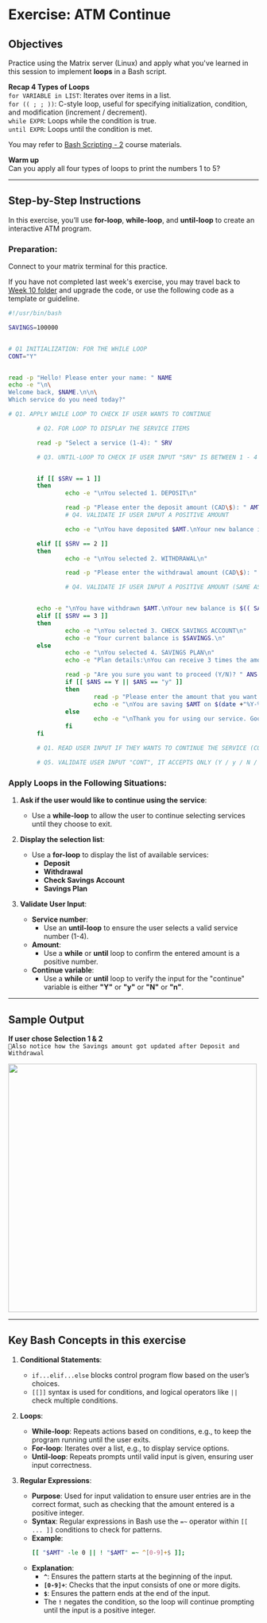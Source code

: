 # Exercise: ATM Continue

## Objectives
Practice using the Matrix server (Linux) and apply what you've learned in this session to implement **loops** in a Bash script.  

**Recap 4 Types of Loops**  
```for VARIABLE in LIST```: Iterates over items in a list.  
```for (( ; ; ))```: C-style loop, useful for specifying initialization, condition, and modification (increment / decrement).  
```while EXPR```: Loops while the condition is true.  
```until EXPR```: Loops until the condition is met.  

You may refer to [Bash Scripting - 2](http://15.223.64.81/doku.php?id=ops102:bash_scripting_2_-_loops) course materials.

**Warm up**  
Can you apply all four types of loops to print the numbers 1 to 5?  
 
---
## Step-by-Step Instructions

In this exercise, you’ll use **for-loop**, **while-loop**, and **until-loop** to create an interactive ATM program.  

### Preparation:

Connect to your matrix terminal for this practice.

If you have not completed last week's exercise, you may travel back to [Week 10 folder](https://github.com/n106ky/SLG-OPS102/blob/main/Week%2010%20-%20Bash%20Scripting%20-%20i/w10_ATM_ANS.md) and upgrade the code, or use the following code as a template or guideline.

```bash
#!/usr/bin/bash

SAVINGS=100000


# Q1 INITIALIZATION: FOR THE WHILE LOOP
CONT="Y"


read -p "Hello! Please enter your name: " NAME
echo -e "\n\
Welcome back, $NAME.\n\n\
Which service do you need today?"

# Q1. APPLY WHILE LOOP TO CHECK IF USER WANTS TO CONTINUE

        # Q2. FOR LOOP TO DISPLAY THE SERVICE ITEMS

        read -p "Select a service (1-4): " SRV

        # Q3. UNTIL-LOOP TO CHECK IF USER INPUT "SRV" IS BETWEEN 1 - 4


        if [[ $SRV == 1 ]]
        then
                echo -e "\nYou selected 1. DEPOSIT\n"

                read -p "Please enter the deposit amount (CAD\$): " AMT
                # Q4. VALIDATE IF USER INPUT A POSITIVE AMOUNT

                echo -e "\nYou have deposited $AMT.\nYour new balance is $(( SAVINGS = SAVINGS + AMT )).\n"

        elif [[ $SRV == 2 ]]
        then
                echo -e "\nYou selected 2. WITHDRAWAL\n"

                read -p "Please enter the withdrawal amount (CAD\$): " AMT

                # Q4. VALIDATE IF USER INPUT A POSITIVE AMOUNT (SAME AS ABOVE)


        echo -e "\nYou have withdrawn $AMT.\nYour new balance is $(( SAVINGS = SAVINGS - AMT )).\n"
        elif [[ $SRV == 3 ]]
        then
                echo -e "\nYou selected 3. CHECK SAVINGS ACCOUNT\n"
                echo -e "Your current balance is $SAVINGS.\n"
        else
                echo -e "\nYou selected 4. SAVINGS PLAN\n"
                echo -e "Plan details:\nYou can receive 3 times the amount after 1 year from now!\n"

                read -p "Are you sure you want to proceed (Y/N)? " ANS
                if [[ $ANS == Y || $ANS == "y" ]]
                then
                        read -p "Please enter the amount that you want to save: " AMT
                        echo -e "\nYou are saving $AMT on $(date +"%Y-%m-%d").\nOne year later, you will gain $(( NEW=$AMT * 3 )).\nYour total balance will be $(( NEW + SAVINGS )) on $(date -d "+1 year" +"%Y-%m-%d").\n"
                else
                        echo -e "\nThank you for using our service. Goodbye!\n"
                fi
        fi

        # Q1. READ USER INPUT IF THEY WANTS TO CONTINUE THE SERVICE (CONT)

        # Q5. VALIDATE USER INPUT "CONT", IT ACCEPTS ONLY (Y / y / N / n)
```

### Apply Loops in the Following Situations:

1. **Ask if the user would like to continue using the service**:
   - Use a **while-loop** to allow the user to continue selecting services until they choose to exit.

2. **Display the selection list**:
   - Use a **for-loop** to display the list of available services:
     - **Deposit**
     - **Withdrawal**
     - **Check Savings Account**
     - **Savings Plan**

3. **Validate User Input**:
   - **Service number**:
     - Use an **until-loop** to ensure the user selects a valid service number (1-4).
   - **Amount**:
     - Use a **while** or **until** loop to confirm the entered amount is a positive number.
   - **Continue variable**:
     - Use a **while** or **until** loop to verify the input for the "continue" variable is either **"Y"** or **"y"** or **"N"** or **"n"**.

---
## Sample Output
**If user chose Selection 1 & 2**  
```📌Also notice how the Savings amount got updated after Deposit and Withdrawal```  

<img src="https://github.com/user-attachments/assets/612ef468-2c20-4d64-8710-de329e9a972d" width="500">

---
## Key Bash Concepts in this exercise

1. **Conditional Statements**:
   - `if...elif...else` blocks control program flow based on the user’s choices.
   - `[[]]` syntax is used for conditions, and logical operators like `||` check multiple conditions.

2. **Loops**:
   - **While-loop**: Repeats actions based on conditions, e.g., to keep the program running until the user exits.
   - **For-loop**: Iterates over a list, e.g., to display service options.
   - **Until-loop**: Repeats prompts until valid input is given, ensuring user input correctness.

3. **Regular Expressions**:
   - **Purpose**: Used for input validation to ensure user entries are in the correct format, such as checking that the amount entered is a positive integer.
   - **Syntax**: Regular expressions in Bash use the `=~` operator within `[[ ... ]]` conditions to check for patterns.
   - **Example**:
     ```bash
     [[ "$AMT" -le 0 || ! "$AMT" =~ ^[0-9]+$ ]];
     ```
   - **Explanation**:
     - **`^`**: Ensures the pattern starts at the beginning of the input.
     - **`[0-9]+`**: Checks that the input consists of one or more digits.
     - **`$`**: Ensures the pattern ends at the end of the input.
     - The **`!`** negates the condition, so the loop will continue prompting until the input is a positive integer.

